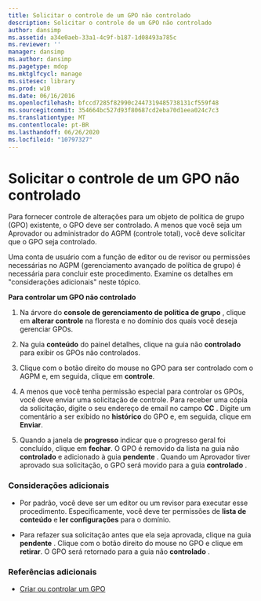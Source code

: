 ```yaml
---
title: Solicitar o controle de um GPO não controlado
description: Solicitar o controle de um GPO não controlado
author: dansimp
ms.assetid: a34e0aeb-33a1-4c9f-b187-1d08493a785c
ms.reviewer: ''
manager: dansimp
ms.author: dansimp
ms.pagetype: mdop
ms.mktglfcycl: manage
ms.sitesec: library
ms.prod: w10
ms.date: 06/16/2016
ms.openlocfilehash: bfccd7285f82990c2447319485738131cf559f48
ms.sourcegitcommit: 354664bc527d93f80687cd2eba70d1eea024c7c3
ms.translationtype: MT
ms.contentlocale: pt-BR
ms.lasthandoff: 06/26/2020
ms.locfileid: "10797327"
---
```

# Solicitar o controle de um GPO não controlado


Para fornecer controle de alterações para um objeto de política de grupo (GPO) existente, o GPO deve ser controlado. A menos que você seja um Aprovador ou administrador do AGPM (controle total), você deve solicitar que o GPO seja controlado.

Uma conta de usuário com a função de editor ou de revisor ou permissões necessárias no AGPM (gerenciamento avançado de política de grupo) é necessária para concluir este procedimento. Examine os detalhes em "considerações adicionais" neste tópico.

**Para controlar um GPO não controlado**

1.  Na árvore do **console de gerenciamento de política de grupo** , clique em **alterar controle** na floresta e no domínio dos quais você deseja gerenciar GPOs.

2.  Na guia **conteúdo** do painel detalhes, clique na guia não **controlado** para exibir os GPOs não controlados.

3.  Clique com o botão direito do mouse no GPO para ser controlado com o AGPM e, em seguida, clique em **controle**.

4.  A menos que você tenha permissão especial para controlar os GPOs, você deve enviar uma solicitação de controle. Para receber uma cópia da solicitação, digite o seu endereço de email no campo **CC** . Digite um comentário a ser exibido no **histórico** do GPO e, em seguida, clique em **Enviar**.

5.  Quando a janela de **progresso** indicar que o progresso geral foi concluído, clique em **fechar**. O GPO é removido da lista na guia não **controlado** e adicionado à guia **pendente** . Quando um Aprovador tiver aprovado sua solicitação, o GPO será movido para a guia **controlado** .

### Considerações adicionais

-   Por padrão, você deve ser um editor ou um revisor para executar esse procedimento. Especificamente, você deve ter permissões de **lista de conteúdo** e **ler configurações** para o domínio.

-   Para refazer sua solicitação antes que ela seja aprovada, clique na guia **pendente** . Clique com o botão direito do mouse no GPO e clique em **retirar**. O GPO será retornado para a guia não **controlado** .

### Referências adicionais

-   [Criar ou controlar um GPO](creating-or-controlling-a-gpo-agpm40-ed.md)

 

 





